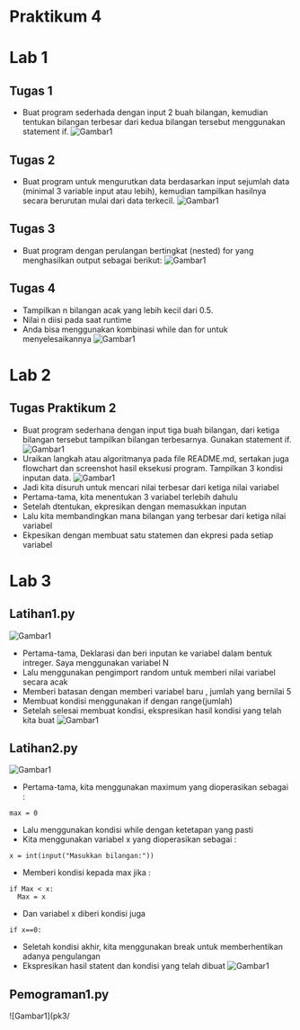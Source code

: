 # Praktikum 4
# Lab 1 
## Tugas 1 
- Buat program sederhada dengan input 2 buah bilangan, kemudian tentukan bilangan terbesar dari kedua bilangan tersebut
menggunakan statement if.
![Gambar1](pk4/lab1.1.png)
## Tugas 2 
- Buat program untuk mengurutkan data berdasarkan input sejumlah data (minimal 3 variable input atau lebih), kemudian tampilkan hasilnya secara berurutan mulai dari data terkecil.
![Gambar1](pk4/lab1.2.png)
## Tugas 3
- Buat program dengan perulangan bertingkat (nested) for yang menghasilkan output sebagai berikut:
![Gambar1](pk4/lab1.3.png)
## Tugas 4
- Tampilkan n bilangan acak yang lebih kecil dari 0.5.
- Nilai n diisi pada saat runtime
- Anda bisa menggunakan kombinasi while dan for untuk menyelesaikannya
![Gambar1](pk4/lab1.4.png)
# Lab 2
## Tugas Praktikum 2
- Buat program sederhana dengan input tiga buah bilangan, dari ketiga bilangan tersebut tampilkan bilangan terbesarnya. Gunakan statement if.
![Gambar1](pk4/lab2.1.png)
- Uraikan langkah atau algoritmanya pada file README.md, sertakan juga flowchart dan screenshot hasil eksekusi program. Tampilkan 3 kondisi inputan data.
![Gambar1](pk4/lab2.2.png)
- Jadi kita disuruh untuk mencari nilai terbesar dari ketiga nilai variabel
- Pertama-tama, kita menentukan 3 variabel terlebih dahulu
- Setelah dtentukan, ekpresikan dengan memasukkan inputan
- Lalu kita membandingkan mana bilangan yang terbesar dari ketiga nilai variabel
- Ekpesikan dengan membuat satu statemen dan ekpresi pada setiap variabel
# Lab 3 
## Latihan1.py
![Gambar1](pk4/lab3.1.png)
- Pertama-tama, Deklarasi dan beri inputan ke variabel dalam bentuk intreger. Saya menggunakan variabel N
- Lalu menggunakan pengimport random untuk memberi nilai variabel secara acak
- Memberi batasan dengan memberi variabel baru , jumlah yang bernilai 5 
- Membuat kondisi menggunakan if dengan range(jumlah)
- Setelah selesai membuat kondisi, ekspresikan hasil kondisi yang telah kita buat
![Gambar1](pk4/lab3.2.png)
## Latihan2.py
![Gambar1](pk4/lab3.3.png)
- Pertama-tama, kita menggunakan maximum yang dioperasikan sebagai :
```
max = 0
```
- Lalu menggunakan kondisi while dengan ketetapan yang pasti
- Kita menggunakan variabel x yang dioperasikan sebagai :
```
x = int(input("Masukkan bilangan:"))
```
- Memberi kondisi kepada max jika :
```
if Max < x:
  Max = x
```
- Dan variabel x diberi kondisi juga
```
if x==0:
```
- Seletah kondisi akhir, kita menggunakan break untuk memberhentikan adanya pengulangan 
- Ekspresikan hasil statent dan kondisi yang telah dibuat
![Gambar1](pk4/lab3.4.png)
## Pemograman1.py
![Gambar1](pk3/
